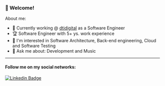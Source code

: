 ### 👋 Welcome!

About me:

- 🔭 Currently working @ [dtidigital](https://www.dtidigital.com.br/) as a Software Engineer
- :trophy: Software Engineer with 5+ ys. work experience
- :muscle: I'm interested in Software Architecture, Back-end engineering, Cloud and Software Testing
- 💬 Ask me about: Development and Music

---

#### Follow me on my social networks:

[![Linkedin Badge](https://img.shields.io/badge/-LinkedIn-blue?style=flat-square&logo=Linkedin&logoColor=white&link=https://www.linkedin.com/in/pedkfuri/)](https://www.linkedin.com/in/pedkfuri/)
